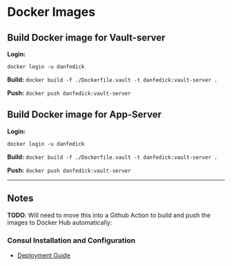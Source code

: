 # Docker Images

## Build Docker image for Vault-server

**Login:**

`docker login -u danfedick`

**Build:**
`docker build -f ./Dockerfile.vault -t danfedick:vault-server .`

**Push:**
`docker push danfedick:vault-server`

## Build Docker image for App-Server

**Login:**

`docker login -u danfedick`

**Build:**
`docker build -f ./Dockerfile.vault -t danfedick:vault-server .`

**Push:**
`docker push danfedick:vault-server`

---

## Notes

**TODO**: Will need to move this into a Github Action to build and push the images to Docker Hub automatically:

### Consul Installation and Configuration

- [Deployment Guide](https://developer.hashicorp.com/consul/tutorials/production-deploy/deployment-guide)

